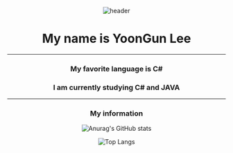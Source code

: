 <div align="center">
  
![header](https://capsule-render.vercel.app/api?type=waving&color=auto&height=300&section=header&text=Welcome&fontSize=90)
   
# My name is YoonGun Lee
  ---------------------
 ### My favorite language is C#
 ### I am currently studying C# and JAVA
  ---------------------
 ### My information
![Anurag's GitHub stats](https://github-readme-stats.vercel.app/api?username=dbsrjs&show_icons=true&theme=radical)
  
  ![Top Langs](https://github-readme-stats.vercel.app/api/top-langs/?username=dbsrjs&layout=compact&theme=dracula)
